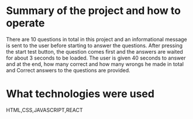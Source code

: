 # Summary of the project and how to operate
There are 10 questions in total in this project and an informational message is sent to the user before starting to answer the questions. After pressing the start test button, the question comes first and the answers are waited for about 3 seconds to be loaded. The user is given 40 seconds to answer and at the end, how many correct and how many wrongs he made in total and Correct answers to the questions are provided.

# What technologies were used
HTML,CSS,JAVASCRIPT,REACT